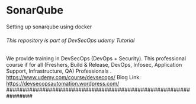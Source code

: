# SonarQube
Setting up sonarqube using docker

###### This repository is part of DevSecOps udemy Tutorial ######
We provide training in DevSecOps (DevOps + Security).
This professional course if for all (Freshers, Build & Release, DevOps, Infosec, Application Support, Infrastructure, QA) Professionals .
https://www.udemy.com/course/devsecops/
Blog Link: https://devsecopsautomation.wordpress.com/
################################################################
